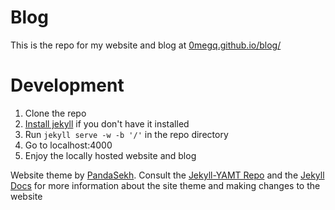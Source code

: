 # Blog
This is the repo for my website and blog at [0megq.github.io/blog/](https://0megq.github.io/blog/)

# Development
1. Clone the repo
2. [Install jekyll](https://jekyllrb.com/docs/installation/) if you don't have it installed
3. Run `jekyll serve -w -b '/'` in the repo directory
4. Go to localhost:4000
5. Enjoy the locally hosted website and blog

Website theme by [PandaSekh](https://github.com/PandaSekh). Consult the [Jekyll-YAMT Repo](https://github.com/PandaSekh/Jekyll-YAMT) and the [Jekyll Docs](https://jekyllrb.com/docs/) for more information about the site theme and making changes to the website